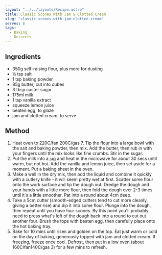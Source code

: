 ```yaml
---
layout: "../../layouts/Recipe.astro"
title: Classic Scones With Jam & Clotted Cream
slug: "classic-scones-with-jam-clotted-cream"
serves: 8
tags:
  - Baking
  - Desserts
---
```


## Ingredients

- 350g self-raising flour, plus more for dusting
- ¼ tsp salt
- 1 tsp baking powder
- 85g butter, cut into cubes
- 3 tbsp caster sugar
- 175ml milk
- 1 tsp vanilla extract
- squeeze lemon juice
- beaten egg, to glaze
- jam and clotted cream, to serve

## Method

1. Heat oven to 220C/fan 200C/gas 7. Tip the flour into a large bowl with the salt and baking powder, then mix. Add the butter, then rub in with your fingers until the mix looks like fine crumbs. Stir in the sugar.
1. Put the milk into a jug and heat in the microwave for about 30 secs until warm, but not hot. Add the vanilla and lemon juice, then set aside for a moment. Put a baking sheet in the oven.
1. Make a well in the dry mix, then add the liquid and combine it quickly with a cutlery knife - it will seem pretty wet at first. Scatter some flour onto the work surface and tip the dough out. Dredge the dough and your hands with a little more flour, then fold the dough over 2-3 times until it's a little smoother. Pat into a round about 4cm deep.
1. Take a 5cm cutter (smooth-edged cutters tend to cut more cleanly, giving a better rise) and dip it into some flour. Plunge into the dough, then repeat until you have four scones. By this point you'll probably need to press what's left of the dough back into a round to cut out another four. Brush the tops with beaten egg, then carefully place onto the hot baking tray.
1. Bake for 10 mins until risen and golden on the top. Eat just warm or cold on the day of baking, generously topped with jam and clotted cream. If freezing, freeze once cool. Defrost, then put in a low oven (about 160C/fan140C/gas 3) for a few mins to refresh.
